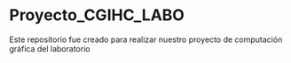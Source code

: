 # Proyecto_CGIHC_LABO
Este repositorio fue creado para realizar nuestro proyecto de computación gráfica del laboratorio
